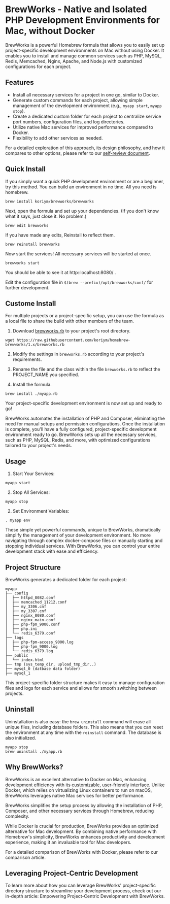 # BrewWorks - Native and Isolated PHP Development Environments for Mac, without Docker

BrewWorks is a powerful Homebrew formula that allows you to easily set up project-specific development environments on Mac without using Docker. It enables you to install and manage common services such as PHP, MySQL, Redis, Memcached, Nginx, Apache, and Node.js with customized configurations for each project.

## Features

- Install all necessary services for a project in one go, similar to Docker.
- Generate custom commands for each project, allowing simple management of the development environment (e.g., `myapp start`, `myapp stop`).
- Create a dedicated custom folder for each project to centralize service port numbers, configuration files, and log directories.
- Utilize native Mac services for improved performance compared to Docker.
- Flexibility to add other services as needed.

For a detailed exploration of this approach, its design philosophy, and how it compares to other options, please refer to our [self-review document](docs/self-review.md).

## Quick Install

If you simply want a quick PHP development environment or are a beginner, try this method.
You can build an environment in no time. All you need is homebrew.

```shell
brew install koriym/brewworks/brewworks
```

Next, open the formula and set up your dependencies.
(If you don't know what it says, just close it. No problem.)

```shell
brew edit brewworks
```

If you have made any edits, Reinstall to reflect them.

```shell
brew reinstall brewworks
```

Now start the services! All necessary services will be started at once.

```shell
brewworks start
```

You should be able to see it at http::localhost:8080/ .

Edit the configuration file in ``$(brew --prefix)/opt/brewworks/conf/`` for further development.

## Custome Install

For multiple projects or a project-specific setup, you can use the formula as a local file to share the build with other members of the team.

1. Download [brewworks.rb](https://github.com/koriym/homebrew-brewworks/blob/1.x/brewworks.rb) to your project's root directory.

```shell
wget https://raw.githubusercontent.com/koriym/homebrew-brewworks/1.x/brewworks.rb
```

2. Modify the settings in `brewworks.rb` according to your project's requirements.

3. Rename the file and the class within the file `brewworks.rb` to reflect the PROJECT_NAME you specified.

4. Install the formula.

```shell
brew install ./myapp.rb
```

Your project-specific development environment is now set up and ready to go!

BrewWorks automates the installation of PHP and Composer, eliminating the need for manual setups and permission configurations. Once the installation is complete, you'll have a fully configured, project-specific development environment ready to go. BrewWorks sets up all the necessary services, such as PHP, MySQL, Redis, and more, with optimized configurations tailored to your project's needs.

## Usage


1. Start Your Services:

```shell
myapp start
```

2. Stop All Services:

```shell
myapp stop
```

2. Set Environment Variables:

```shell
. myapp env
````

These simple yet powerful commands, unique to BrewWorks, dramatically simplify the management of your development environment. No more navigating through complex docker-compose files or manually starting and stopping individual services. With BrewWorks, you can control your entire development stack with ease and efficiency.

## Project Structure

BrewWorks generates a dedicated folder for each project:

```shell
myapp
├── config
│  ├── httpd_8082.conf
│  ├── memcached_11212.conf
│  ├── my_3306.cnf
│  ├── my_3307.cnf
│  ├── nginx_8080.conf
│  ├── nginx_main.conf
│  ├── php-fpm_9000.conf
│  ├── php.ini
│  └── redis_6379.conf
├── logs
│  ├── php-fpm-access_9000.log
│  ├── php-fpm_9000.log
│  └── redis_6379.log
├── public
│  └── index.html
├── tmp (sys_temp_dir, upload_tmp_dir..)
├── mysql_0 (datbase data folder)
├── mysql_1
```

This project-specific folder structure makes it easy to manage configuration files and logs for each service and allows for smooth switching between projects.

## Uninstall

Uninstallation is also easy: the `brew uninstall` command will erase all unique files, including database folders. This also means that you can reset the environment at any time with the `reinstall` command. The database is also initialized.

```shell
myapp stop
brew uninstall ./myapp.rb 
```

## Why BrewWorks?

BrewWorks is an excellent alternative to Docker on Mac, enhancing development efficiency with its customizable, user-friendly interface. Unlike Docker, which relies on virtualizing Linux containers to run on macOS, BrewWorks leverages native Mac services for better performance.

BrewWorks simplifies the setup process by allowing the installation of PHP, Composer, and other necessary services through Homebrew, reducing complexity.

While Docker is crucial for production, BrewWorks provides an optimized alternative for Mac development. By combining native performance with Homebrew's simplicity, BrewWorks enhances productivity and development experience, making it an invaluable tool for Mac developers.

For a detailed comparison of BrewWorks with Docker, please refer to our comparison article.

## Leveraging Project-Centric Development

To learn more about how you can leverage BrewWorks' project-specific directory structure to streamline your development process, check out our in-depth article: Empowering Project-Centric Development with BrewWorks.
